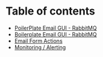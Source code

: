 # Table of contents
* [PoilerPlate Email GUI - RabbitMQ](poilerplate-email-gui-rabbitmq.md)
* [Boilerplate Email GUI - RabbitMQ](boilerplate-email-gui-rabbitmq.md)
* [Email Form Actions](email-form-actions.md)
* [Monitoring / Alerting](monitoring-alerting.md)

